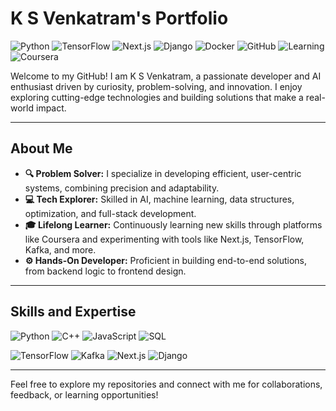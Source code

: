 # K S Venkatram's Portfolio

![Python](https://img.shields.io/badge/Python-3.8%2B-blue?logo=python&logoColor=white)
![TensorFlow](https://img.shields.io/badge/TensorFlow-2.x-orange?logo=tensorflow)
![Next.js](https://img.shields.io/badge/Next.js-13.4-black?logo=next.js)
![Django](https://img.shields.io/badge/Django-4.2-green?logo=django)
![Docker](https://img.shields.io/badge/Docker-20.10-blue?logo=docker)
![GitHub](https://img.shields.io/badge/GitHub-Profile-black?logo=github)
![Learning](https://img.shields.io/badge/Currently_Learning-C%2B%2B-lightgrey?logo=cplusplus)
![Coursera](https://img.shields.io/badge/Coursera-Learning-blue?logo=coursera)

Welcome to my GitHub! I am K S Venkatram, a passionate developer and AI enthusiast driven by curiosity, problem-solving, and innovation. I enjoy exploring cutting-edge technologies and building solutions that make a real-world impact.

---

## About Me

- **🔍 Problem Solver:** I specialize in developing efficient, user-centric systems, combining precision and adaptability.
- **💻 Tech Explorer:** Skilled in AI, machine learning, data structures, optimization, and full-stack development.
- **🎓 Lifelong Learner:** Continuously learning new skills through platforms like Coursera and experimenting with tools like Next.js, TensorFlow, Kafka, and more.
- **⚙️ Hands-On Developer:** Proficient in building end-to-end solutions, from backend logic to frontend design.

---

## Skills and Expertise

![Python](https://img.shields.io/badge/-Python-blue?logo=python)
![C++](https://img.shields.io/badge/-C%2B%2B-lightblue?logo=cplusplus)
![JavaScript](https://img.shields.io/badge/-JavaScript-yellow?logo=javascript)
![SQL](https://img.shields.io/badge/-SQL-lightgrey?logo=database)

![TensorFlow](https://img.shields.io/badge/-TensorFlow-orange?logo=tensorflow)
![Kafka](https://img.shields.io/badge/-Kafka-black?logo=apachekafka)
![Next.js](https://img.shields.io/badge/-Next.js-black?logo=next.js)
![Django](https://img.shields.io/badge/-Django-green?logo=django)

---



Feel free to explore my repositories and connect with me for collaborations, feedback, or learning opportunities!
